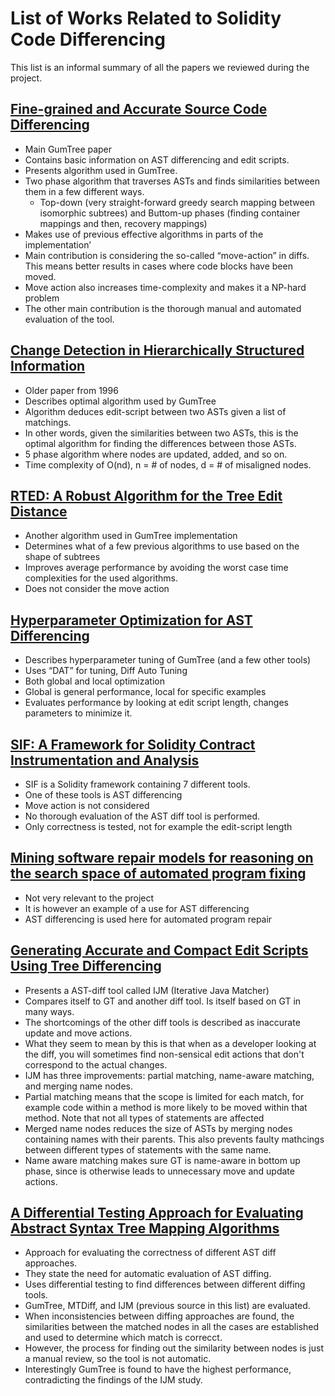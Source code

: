# List of Works Related to Solidity Code Differencing
This list is an informal summary of all the papers we reviewed during the project. 

## [Fine-grained and Accurate Source Code Differencing](https://dl.acm.org/doi/10.1145/2642937.2642982)
- Main GumTree paper
- Contains basic information on AST differencing and edit scripts.
- Presents algorithm used in GumTree.
- Two phase algorithm that traverses ASTs and finds similarities between them in a few different ways.
  - Top-down (very straight-forward greedy search mapping between isomorphic subtrees) and Buttom-up phases (finding container mappings and then, recovery mappings)
- Makes use of previous effective algorithms in parts of the implementation’
- Main contribution is considering the so-called “move-action” in diffs. This means better results in cases where code blocks have been moved.
- Move action also increases time-complexity and makes it a NP-hard problem
- The other main contribution is the thorough manual and automated evaluation of the tool.

## [Change Detection in Hierarchically Structured Information](https://dl.acm.org/doi/10.1145/235968.233366)
- Older paper from 1996
- Describes optimal algorithm used by GumTree
- Algorithm deduces edit-script between two ASTs given a list of matchings.
- In other words, given the similarities between two ASTs, this is the optimal algorithm for finding the differences between those ASTs.
- 5 phase algorithm where nodes are updated, added, and so on. 
- Time complexity of O(nd), n = # of nodes, d = # of misaligned nodes.

## [RTED: A Robust Algorithm for the Tree Edit Distance](https://dl.acm.org/doi/10.14778/2095686.2095692)
- Another algorithm used in GumTree implementation  
- Determines what of a few previous algorithms to use based on the shape of subtrees
- Improves average performance by avoiding the worst case time complexities for the used algorithms.
- Does not consider the move action

## [Hyperparameter Optimization for AST Differencing](https://arxiv.org/abs/2011.10268)
- Describes hyperparameter tuning of GumTree (and a few other tools)
- Uses “DAT” for tuning, Diff Auto Tuning
- Both global and local optimization
- Global is general performance, local for specific examples
- Evaluates performance by looking at edit script length, changes parameters to minimize it. 

## [SIF: A Framework for Solidity Contract Instrumentation and Analysis](https://ieeexplore.ieee.org/document/8945726)
- SIF is a Solidity framework containing 7 different tools.
- One of these tools is AST differencing
- Move action is not considered 
- No thorough evaluation of the AST diff tool is performed. 
- Only correctness is tested, not for example the edit-script length

## [Mining software repair models for reasoning on the search space of automated program fixing](https://link.springer.com/article/10.1007/s10664-013-9282-8)
- Not very relevant to the project
- It is however an example of a use for AST differencing
- AST differencing is used here for automated program repair

## [Generating Accurate and Compact Edit Scripts Using Tree Differencing](https://ieeexplore.ieee.org/abstract/document/8530035)
- Presents a AST-diff tool called IJM (Iterative Java Matcher)
- Compares itself to GT and another diff tool. Is itself based on GT in many ways.
- The shortcomings of the other diff tools is described as inaccurate update and move actions.
- What they seem to mean by this is that when as a developer looking at the diff, you will sometimes find non-sensical edit actions that don't correspond to the actual changes.
- IJM has three improvements: partial matching, name-aware matching, and merging name nodes.
- Partial matching means that the scope is limited for each match, for example code within a method is more likely to be moved within that method. Note that not all types of statements are affected
- Merged name nodes reduces the size of ASTs by merging nodes containing names with their parents. This also prevents faulty mathcings between different types of statements with the same name.
- Name aware matching makes sure GT is name-aware in bottom up phase, since is otherwise leads to unnecessary move and update actions.

## [A Differential Testing Approach for Evaluating Abstract Syntax Tree Mapping Algorithms](https://ieeexplore.ieee.org/document/9401960)
- Approach for evaluating the correctness of different AST diff approaches.
- They state the need for automatic evaluation of AST diffing. 
- Uses differential testing to find differences between different diffing tools.
- GumTree, MTDiff, and IJM (previous source in this list) are evaluated.
- When inconsistencies between diffing approaches are found, the similarities between the matched nodes in all the cases are established and used to determine which match is correcct.
- However, the process for finding out the similarity between nodes is just a manual review, so the tool is not automatic.
- Interestingly GumTree is found to have the highest performance, contradicting the findings of the IJM study. 
